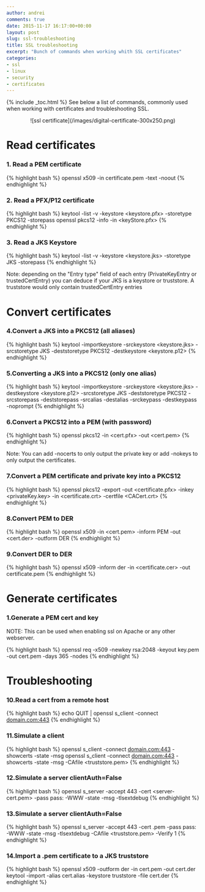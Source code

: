 ```yaml
---
author: andrei
comments: true
date: 2015-11-17 16:17:00+00:00
layout: post
slug: ssl-troubleshooting 
title: SSL troubleshooting
excerpt: "Bunch of commands when working whith SSL certificates"
categories:
- ssl
- linux
- security
- certificates
---
```


{% include _toc.html %}
See below a list of commands, commonly used when working with certificates and troubleshooting SSL.

<div style="text-align:center" markdown="1">
![ssl certificate](/images/digital-certificate-300x250.png)
</div>


# Read certificates

### 1. Read a PEM certificate

{% highlight bash %}
openssl x509 -in certificate.pem -text -noout
{% endhighlight %}

### 2. Read a PFX/P12 certificate

{% highlight bash %}
keytool -list -v -keystore <keystore.pfx> -storetype PKCS12 -storepass <pass>
openssl pkcs12 -info -in <keyStore.pfx>
{% endhighlight %}


### 3. Read a JKS Keystore

{% highlight bash %}
keytool -list -v -keystore <keystore.jks> -storetype JKS -storepass <pass>
{% endhighlight %}

Note: depending on the "Entry type" field of each entry (PrivateKeyEntry or trustedCertEntry) you can deduce if your JKS is a keystore or truststore. 
A truststore would only contain trustedCertEntry entries


# Convert certificates

### 4.Convert a JKS into a PKCS12 (all aliases)

{% highlight bash %}
keytool -importkeystore -srckeystore <keystore.jks> -srcstoretype JKS -deststoretype PKCS12 -destkeystore <keystore.p12>
{% endhighlight %}

### 5.Converting a JKS into a PKCS12 (only one alias)

{% highlight bash %}
keytool -importkeystore -srckeystore <keystore.jks> -destkeystore <keystore.p12> -srcstoretype JKS -deststoretype PKCS12 -srcstorepass 
<pass> -deststorepass <pass> -srcalias <alias> -destalias <alias> -srckeypass <keypass> -destkeypass <keypass> -noprompt
{% endhighlight %}

### 6.Convert a PKCS12 into a PEM (with password)

{% highlight bash %}
openssl pkcs12 -in <cert.pfx> -out <cert.pem>
{% endhighlight %}

Note: You can add -nocerts to only output the private key or add -nokeys to only output the certificates.

### 7.Convert a PEM certificate and private key into a PKCS12

{% highlight bash %}
openssl pkcs12 -export -out <certificate.pfx> -inkey <privateKey.key> -in <certificate.crt> -certfile <CACert.crt>
{% endhighlight %}


### 8.Convert PEM to DER
{% highlight bash %}
openssl x509 -in <cert.pem> -inform PEM -out <cert.der> -outform DER
{% endhighlight %}

### 9.Convert DER to DER
{% highlight bash %}
openssl x509 -inform der -in <certificate.cer> -out certificate.pem
{% endhighlight %}

# Generate certificates

### 1.Generate a PEM cert and key

NOTE: This can be used when enabling ssl on Apache or any other webserver.
    
{% highlight bash %}
openssl req -x509 -newkey rsa:2048 -keyout key.pem -out cert.pem -days 365 -nodes
{% endhighlight %}

# Troubleshooting

### 10.Read a cert from a remote host

{% highlight bash %}
echo QUIT | openssl s_client -connect <domain.com:443>
{% endhighlight %}

### 11.Simulate a client

{% highlight bash %}
openssl s_client -connect <domain.com:443> -showcerts -state -msg
openssl s_client -connect <domain.com:443> -showcerts -state -msg -CAfile <truststore.pem>
{% endhighlight %}

### 12.Simulate a server clientAuth=False

{% highlight bash %}
openssl s_server -accept 443 -cert <server-cert.pem> -pass pass:<pass> -WWW -state -msg -tlsextdebug
{% endhighlight %}

### 13.Simulate a server clientAuth=False
{% highlight bash %}
openssl s_server -accept 443 -cert <server-cert>.pem -pass pass:<pass> -WWW -state -msg -tlsextdebug -CAfile <truststore.pem> -Verify 1
{% endhighlight %}

### 14.Import a .pem certificate to a JKS truststore
{% highlight bash %}
openssl x509 -outform der -in cert.pem -out cert.der
keytool -import -alias cert.alias -keystore truststore -file cert.der
{% endhighlight %}

